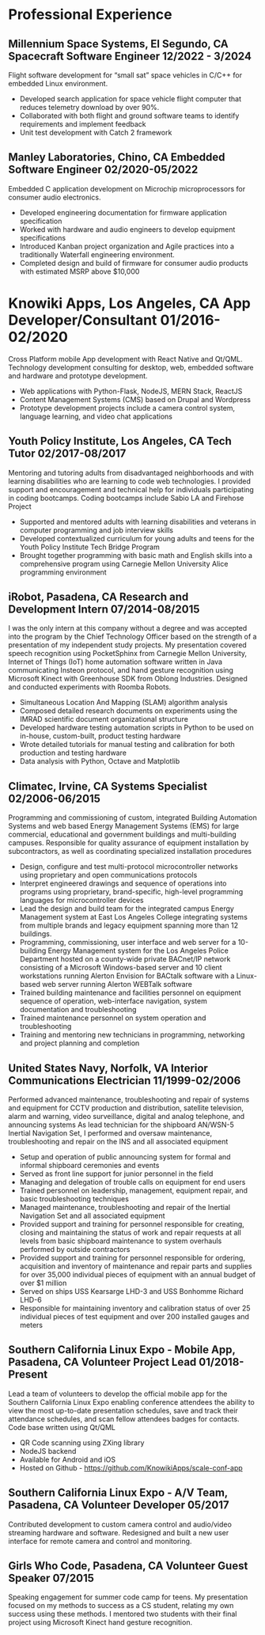 # Professional Experience

## Millennium Space Systems, El Segundo, CA Spacecraft Software Engineer	 12/2022 - 3/2024
Flight software development for “small sat” space vehicles in C/C++ for embedded Linux environment.

* Developed search application for space vehicle flight computer that reduces telemetry download by over 90%.
* Collaborated with both flight and ground software teams to identify requirements and implement feedback
* Unit test development with Catch 2 framework

## Manley Laboratories, Chino, CA Embedded Software Engineer	 02/2020-05/2022

Embedded C application development on Microchip microprocessors for consumer audio electronics.

* Developed engineering documentation for firmware application specification
* Worked with hardware and audio engineers to develop equipment specifications
* Introduced Kanban project organization and Agile practices into a traditionally Waterfall engineering environment.
* Completed design and build of firmware for consumer audio products with estimated MSRP above $10,000

# Knowiki Apps, Los Angeles, CA App Developer/Consultant	 01/2016-02/2020

Cross Platform mobile App development with React Native and Qt/QML. Technology development consulting for desktop, web, embedded software and hardware and prototype development.

* Web applications with Python-Flask, NodeJS, MERN Stack, ReactJS
* Content Management Systems (CMS) based on Drupal and Wordpress
* Prototype development projects include a camera control system, language learning, and video chat applications

## Youth Policy Institute, Los Angeles, CA Tech Tutor	 02/2017-08/2017

Mentoring and tutoring adults from disadvantaged neighborhoods and with learning disabilities who are learning to code web technologies. I provided support and encouragement and technical help for individuals participating in coding bootcamps.
Coding bootcamps include Sabio LA and Firehose Project

* Supported and mentored adults with learning disabilities and veterans in computer programming and job interview skills
* Developed contextualized curriculum for young adults and teens for the Youth Policy Institute Tech Bridge Program
* Brought together programming with basic math and English skills into a comprehensive program using Carnegie Mellon University Alice programming environment

## iRobot, Pasadena, CA Research and Development Intern	 07/2014-08/2015

I was the only intern at this company without a degree and was accepted into the program by the Chief Technology Officer based on the strength of a presentation of my independent study projects. My presentation covered speech recognition using PocketSphinx from Carnegie Mellon University, Internet of Things (IoT) home automation software written in Java communicating Insteon protocol, and hand gesture recognition using Microsoft Kinect with Greenhouse SDK from Oblong Industries.
Designed and conducted experiments with Roomba Robots.

* Simultaneous Location And Mapping (SLAM) algorithm analysis
* Composed detailed research documents on experiments using the IMRAD scientific document organizational structure
* Developed hardware testing automation scripts in Python to be used on in-house, custom-built, product testing hardware
* Wrote detailed tutorials for manual testing and calibration for both production and testing hardware
* Data analysis with Python, Octave and Matplotlib

## Climatec, Irvine, CA Systems Specialist	 02/2006-06/2015

Programming and commissioning of custom, integrated Building Automation Systems and web based Energy Management Systems (EMS) for large commercial, educational and government buildings and multi-building campuses.
Responsible for quality assurance of equipment installation by subcontractors, as well as coordinating specialized installation procedures

* Design, configure and test multi-protocol microcontroller networks using proprietary and open communications protocols
* Interpret engineered drawings and sequence of operations into programs using proprietary, brand-specific, high-level programming languages for microcontroller devices
* Lead the design and build team for the integrated campus Energy Management system at East Los Angeles College integrating systems from multiple brands and legacy equipment spanning more than 12 buildings.
* Programming, commissioning, user interface and web server for a 10-building Energy Management system for the Los Angeles Police Department hosted on a county-wide private BACnet/IP network consisting of a Microsoft Windows-based server and 10 client workstations running Alerton Envision for BACtalk software with a Linux-based web server running Alerton WEBTalk software
* Trained building maintenance and facilities personnel on equipment sequence of operation, web-interface navigation, system documentation and troubleshooting
* Trained maintenance personnel on system operation and troubleshooting
* Training and mentoring new technicians in programming, networking and project planning and completion

## United States Navy, Norfolk, VA Interior Communications Electrician	 11/1999-02/2006

Performed advanced maintenance, troubleshooting and repair of systems and equipment for CCTV production and distribution, satellite television, alarm and warning, video surveillance, digital and analog telephone, and announcing systems
As lead technician for the shipboard AN/WSN-5 Inertial Navigation Set, I performed and oversaw maintenance, troubleshooting and repair on the INS and all associated equipment

* Setup and operation of public announcing system for formal and informal shipboard ceremonies and events
* Served as front line support for junior personnel in the field
* Managing and delegation of trouble calls on equipment for end users
* Trained personnel on leadership, management, equipment repair, and basic troubleshooting techniques
* Managed maintenance, troubleshooting and repair of the Inertial Navigation Set and all associated equipment
* Provided support and training for personnel responsible for creating, closing and maintaining the status of work and repair requests at all levels from basic shipboard maintenance to system overhauls performed by outside contractors
* Provided support and training for personnel responsible for ordering, acquisition and inventory of maintenance and repair parts and supplies for over 35,000 individual pieces of equipment with an annual budget of over $1 million
* Served on ships USS Kearsarge LHD-3 and USS Bonhomme Richard LHD-6
* Responsible for maintaining inventory and calibration status of over 25 individual pieces of test equipment and over 200 installed gauges and meters

## Southern California Linux Expo - Mobile App, Pasadena, CA Volunteer Project Lead	 01/2018-Present

Lead a team of volunteers to develop the official mobile app for the Southern California Linux Expo enabling conference attendees the ability to view the most up-to-date presentation schedules, save and track their attendance schedules, and scan fellow attendees badges for contacts.
Code base written using Qt/QML

* QR Code scanning using ZXing library
* NodeJS backend
* Available for Android and iOS
* Hosted on Github  - https://github.com/KnowikiApps/scale-conf-app

## Southern California Linux Expo - A/V Team, Pasadena, CA Volunteer Developer	 05/2017

Contributed development to custom camera control and audio/video streaming hardware and software. Redesigned and built a new user interface for remote camera and control and monitoring.

## Girls Who Code, Pasadena, CA Volunteer Guest Speaker	 07/2015

Speaking engagement for summer code camp for teens. My presentation focused on my methods to success as a CS student, relating my own success using these methods. I mentored two students with their final project using Microsoft Kinect hand gesture recognition.



